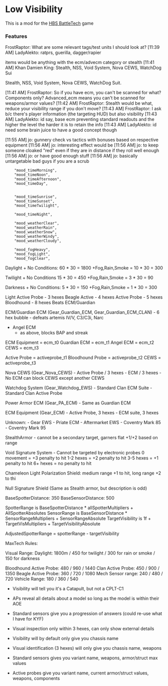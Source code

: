 # Low Visibility
This is a mod for the [HBS BattleTech](http://battletechgame.com/) game 

### Features


FrostRaptor: What are some relevant tags/test units I should look at?
[11:39 AM] LadyAlekto: ratprs, guerilla, dagger/rapier

items would be anything with the ecm/advecm category or stealth
[11:41 AM] Khan Damien King: Stealth, NSS, Void System, Nova CEWS, WatchDog Sui

Stealth, NSS, Void System, Nova CEWS, WatchDog Suit.

[11:41 AM] FrostRaptor: So if you have ecm, you can't be scanned for what? Components only? Advanced_ecm means you can't be  scanned for  weapons/armor values?
[11:42 AM] FrostRaptor: Stealth would be what, reduce your visibility range if you don't move?
[11:43 AM] FrostRaptor: I ask b/c there's player information (the targeting HUD) but also visibility
[11:43 AM] LadyAlekto: id say, base ecm preventing standard readouts and the higher the level the harder it is to retain the info
[11:43 AM] LadyAlekto: id need some brain juice to have a good concept though

[11:55 AM] jo: gunnery check vs tactics with bonuses based on respective equipment
[11:56 AM] jo: interesting effect would be
[11:56 AM] jo: to keep someone cloaked "red" even if they are in distance if they roll well enough
[11:56 AM] jo: or have good enough stuff
[11:56 AM] jo: basically untargetable bad guys if you are a scrub

		"mood_timeMorning",
		"mood_timeNoon",
		"mood_timeAfternoon",
		"mood_timeDay",

        
        "mood_timeSunrise",
		"mood_timeSunset",
		"mood_timeTwilight",

        "mood_timeNight",
		
        "mood_weatherClear",
		"mood_weatherRain",
		"mood_weatherSnow",
		"mood_weatherWindy",
		"mood_weatherCloudy",
		
        "mood_fogHeavy",
		"mood_fogLight",
		"mood_fogClear",

Daylight + No Conditions: 60 * 30 = 1800
+Fog,Rain,Smoke = 10 * 30 = 300

Twilight + No Conditions 15 * 30 = 450
+Fog,Rain,Smoke = 3 * 30 = 90

Darkness + No Conditions: 5 * 30 = 150
+Fog,Rain,Smoke = 1 * 30 = 300

Light Active Probe - 3 hexes
Beagle Active - 4 hexes
Active Probe - 5 hexes
Bloodhound - 8 hexes
    Beats ECM/Guardian

ECM/Guardian ECM (Gear_Guardian_ECM, Gear_Guardian_ECM_CLAN)
    - 6 hex bubble
    - defeats artemis IV/V, C3/C3i, Narc
- Angel ECM
    - as above, blocks BAP and streak


ECM Equipment = ecm_t0
Guardian ECM = ecm_t1
Angel ECM = ecm_t2
CEWS = ecm_t3

Active Probe = activeprobe_t1
Bloodhound Probe = activeprobe_t2
CEWS = activeprobe_t3

Nova CEWS (Gear_Nova_CEWS)
    - Active Probe / 3 hexes
    - ECM / 3 hexes
    - No ECM can block CEWS except another CEWS

Watchdog System (Gear_Watchdog_EWS)
    - Standard Clan ECM Suite
    - Standard Clan Active Probe

Power Armor ECM (Gear_PA_ECM)
    - Same as Guardian ECM

ECM Equipment (Gear_ECM)
    - Active Probe, 3 hexes
    - ECM suite, 3 hexes

Unknown:
    - Gear EWS
    - Priate ECM
    - Aftermarket EWS
    - Coventry Mark 85
    - Coventry Mark 95

StealthArmor - cannot be a secondary target, garners flat +1/+2 based on range

Void Signature System - Cannot be targeted by electronic probes
    0 movement = +3 penalty to hit
    1-2 hexes = +2 penalty to hit
    3-5 hexes = +1 penalty to hit
    6+ hexes = no penalty to hit

Chameleon Light Polarization Shield:
    medium range +1 to hit, long range +2 to thi

Null Signature Shield
    (Same as Stealth armor, but description is odd)

BaseSpotterDistance: 350
BaseSensorDistance: 500

SpotterRange is BaseSpotterDistance * allSpotterMultipliers + AllSpotterAbsolutes
SensorRange is BaseSensorDistance * SensorRangeMultipliers + SensorRangeAbsolute
TargetVisibility is 1f + TargetVisMultipliers + TargetVisibilityAbsolute

AdjustedSpotterRange = spotterRange - targetVisibility

MaxTech Rules:

Visual Range:  Daylight: 1800m / 450 for twilight / 300 for rain or smoke / 150 for darkness

Bloodhound Active Probe: 480 / 960 / 1440
Clan Active Probe: 450 / 900 / 1350
Beagle Active Probe: 360 / 720 / 1080
Mech Sensor range: 240 / 480 / 720
Vehicle Range: 180 / 360 / 540


- Visibility will tell you it's a Catapult, but not a CPLT-C1
- APs reveal all details about a model so long as the model is within their AOE
- Standard sensors give you a progression of answers (could re-use what I have for KYF)
- Visual inspection only within 3 hexes, can only show external details

- Visibility will by default only give you chassis name
- Visual identification (3 hexes) will only give you chassis name, weapons
- Standard sensors gives you variant name, weapons, armor/struct max values
- Active probes give you variant name, current armor/struct values, weapons, components